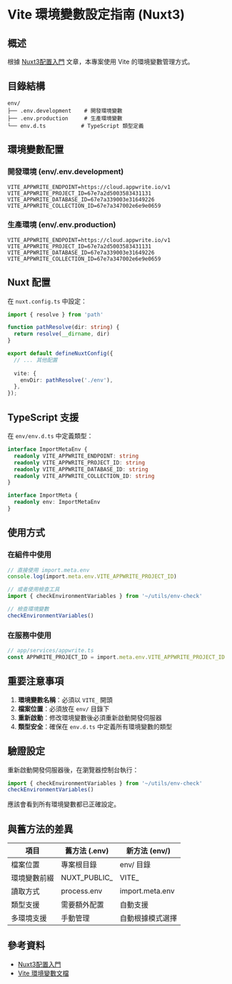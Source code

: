 # Vite 環境變數設定指南 (Nuxt3)

## 概述

根據 [Nuxt3配置入門](https://hackmd.io/@Yan06/SJgkRrhej) 文章，本專案使用 Vite 的環境變數管理方式。

## 目錄結構

```
env/
├── .env.development    # 開發環境變數
├── .env.production     # 生產環境變數
└── env.d.ts           # TypeScript 類型定義
```

## 環境變數配置

### 開發環境 (env/.env.development)

```env
VITE_APPWRITE_ENDPOINT=https://cloud.appwrite.io/v1
VITE_APPWRITE_PROJECT_ID=67e7a2d5003583431131
VITE_APPWRITE_DATABASE_ID=67e7a339003e31649226
VITE_APPWRITE_COLLECTION_ID=67e7a347002e6e9e0659
```

### 生產環境 (env/.env.production)

```env
VITE_APPWRITE_ENDPOINT=https://cloud.appwrite.io/v1
VITE_APPWRITE_PROJECT_ID=67e7a2d5003583431131
VITE_APPWRITE_DATABASE_ID=67e7a339003e31649226
VITE_APPWRITE_COLLECTION_ID=67e7a347002e6e9e0659
```

## Nuxt 配置

在 `nuxt.config.ts` 中設定：

```typescript
import { resolve } from 'path'

function pathResolve(dir: string) {
  return resolve(__dirname, dir)
}

export default defineNuxtConfig({
  // ... 其他配置
  
  vite: {
    envDir: pathResolve('./env'),
  },
});
```

## TypeScript 支援

在 `env/env.d.ts` 中定義類型：

```typescript
interface ImportMetaEnv {
  readonly VITE_APPWRITE_ENDPOINT: string
  readonly VITE_APPWRITE_PROJECT_ID: string
  readonly VITE_APPWRITE_DATABASE_ID: string
  readonly VITE_APPWRITE_COLLECTION_ID: string
}

interface ImportMeta {
  readonly env: ImportMetaEnv
}
```

## 使用方式

### 在組件中使用

```typescript
// 直接使用 import.meta.env
console.log(import.meta.env.VITE_APPWRITE_PROJECT_ID)

// 或者使用檢查工具
import { checkEnvironmentVariables } from '~/utils/env-check'

// 檢查環境變數
checkEnvironmentVariables()
```

### 在服務中使用

```typescript
// app/services/appwrite.ts
const APPWRITE_PROJECT_ID = import.meta.env.VITE_APPWRITE_PROJECT_ID
```

## 重要注意事項

1. **環境變數名稱**：必須以 `VITE_` 開頭
2. **檔案位置**：必須放在 `env/` 目錄下
3. **重新啟動**：修改環境變數後必須重新啟動開發伺服器
4. **類型安全**：確保在 `env.d.ts` 中定義所有環境變數的類型

## 驗證設定

重新啟動開發伺服器後，在瀏覽器控制台執行：

```javascript
import { checkEnvironmentVariables } from '~/utils/env-check'
checkEnvironmentVariables()
```

應該會看到所有環境變數都已正確設定。

## 與舊方法的差異

| 項目 | 舊方法 (.env) | 新方法 (env/) |
|------|---------------|---------------|
| 檔案位置 | 專案根目錄 | env/ 目錄 |
| 環境變數前綴 | NUXT_PUBLIC_ | VITE_ |
| 讀取方式 | process.env | import.meta.env |
| 類型支援 | 需要額外配置 | 自動支援 |
| 多環境支援 | 手動管理 | 自動根據模式選擇 |

## 參考資料

- [Nuxt3配置入門](https://hackmd.io/@Yan06/SJgkRrhej)
- [Vite 環境變數文檔](https://cn.vitejs.dev/guide/env-and-mode.html#env-files)
